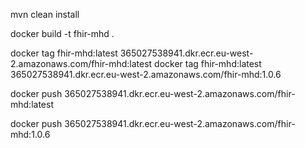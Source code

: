 
mvn clean install

docker build -t fhir-mhd .

docker tag fhir-mhd:latest 365027538941.dkr.ecr.eu-west-2.amazonaws.com/fhir-mhd:latest
docker tag fhir-mhd:latest 365027538941.dkr.ecr.eu-west-2.amazonaws.com/fhir-mhd:1.0.6

docker push 365027538941.dkr.ecr.eu-west-2.amazonaws.com/fhir-mhd:latest

docker push 365027538941.dkr.ecr.eu-west-2.amazonaws.com/fhir-mhd:1.0.6
